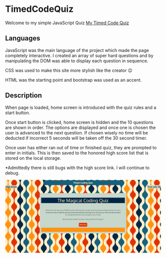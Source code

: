 # TimedCodeQuiz
Welcome to my simple JavaScript Quiz
[My Timed Code Quiz](https://ashleywhaley.github.io/TimedCodeQuiz/)

## Languages 

JavaScript was the main language of the project which made the page completely interactive. I created an array of super hard questions and by manipulating the DOM was able to display each question in sequence. 

CSS was used to make this site more stylish like the creator :wink:

HTML was the starting point and bootstrap was used as an accent. 

## Description 

When page is loaded, home screen is introduced with the quiz rules and a start button.

Once start button is clicked, home screen is hidden and the 10 questions are shown in order. The options are displayed and once one is chosen the user is advanced to the next question. If chosen wisely no time will be deducted if incorrect 5 seconds will be taken off the 30 second timer. 

Once user has either ran out of time or finished quiz, they are prompted to enter in initials. This is then saved to the honored high score list that is stored on the local storage. 

*Admittedly there is still bugs with the high score link. I will continue to debug.

![mytimdedcodequiz](mywebsite.jpg)